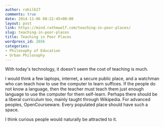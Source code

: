 ```yaml
---
author: rahil627
comments: true
date: 2014-11-06 08:22:45+00:00
layout: post
link: https://mind.rathewolf.com/teaching-in-poor-places/
slug: teaching-in-poor-places
title: Teaching in Poor Places
wordpress_id: 2656
categories:
- Philosophy of Education
- Urban Philosophy
---
```


With today's technology, it doesn't seem the cost of teaching is much.

I would think a few laptops, internet, a secure public place, and a watchman who can teach how to use the computer to learn suffices. If the people do not know a language, then the teacher must teach them just enough language to use the computer for them self-learn. Perhaps there should be a liberal curriculum too, mainly taught through Wikipedia. For advanced peoples, OpenCourseware. Every populated place should have such a space.

I think curious people would naturally be attracted to it.
